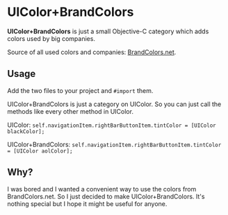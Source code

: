 # UIColor+BrandColors
**UIColor+BrandColors** is just a small Objective-C category which adds colors used by big companies.

Source of all used colors and companies: [BrandColors.net](http://brandcolors.net).

## Usage
Add the two files to your project and `#import` them.

UIColor+BrandColors is just a category on UIColor. So you can just call the methods like every other method in UIColor.

UIColor:
`self.navigationItem.rightBarButtonItem.tintColor = [UIColor blackColor];`

UIColor+BrandColors:
`self.navigationItem.rightBarButtonItem.tintColor = [UIColor aolColor];`

## Why?
I was bored and I wanted a convenient way to use the colors from BrandColors.net. So I just decided to make UIColor+BrandColors. It's nothing special but I hope it might be useful for anyone.

